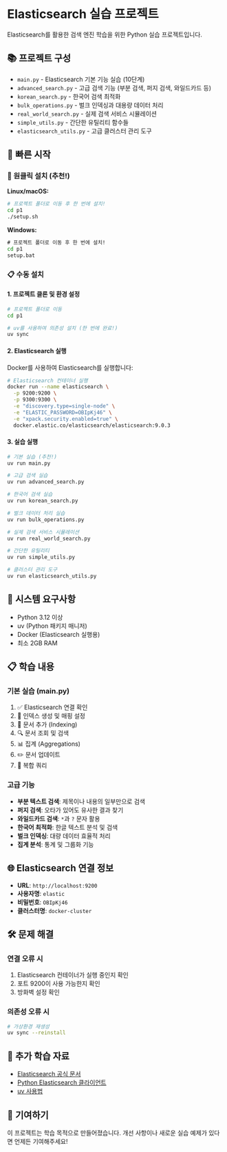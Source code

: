 # Elasticsearch 실습 프로젝트

Elasticsearch를 활용한 검색 엔진 학습을 위한 Python 실습 프로젝트입니다.

## 📚 프로젝트 구성

- `main.py` - Elasticsearch 기본 기능 실습 (10단계)
- `advanced_search.py` - 고급 검색 기능 (부분 검색, 퍼지 검색, 와일드카드 등)
- `korean_search.py` - 한국어 검색 최적화
- `bulk_operations.py` - 벌크 인덱싱과 대용량 데이터 처리
- `real_world_search.py` - 실제 검색 서비스 시뮬레이션
- `simple_utils.py` - 간단한 유틸리티 함수들
- `elasticsearch_utils.py` - 고급 클러스터 관리 도구

## 🚀 빠른 시작

### 🎯 원클릭 설치 (추천!)

**Linux/macOS:**
```bash
# 프로젝트 폴더로 이동 후 한 번에 설치!
cd p1
./setup.sh
```

**Windows:**
```cmd
# 프로젝트 폴더로 이동 후 한 번에 설치!
cd p1
setup.bat
```

### 📋 수동 설치

#### 1. 프로젝트 클론 및 환경 설정

```bash
# 프로젝트 폴더로 이동
cd p1

# uv를 사용하여 의존성 설치 (한 번에 완료!)
uv sync
```

#### 2. Elasticsearch 실행

Docker를 사용하여 Elasticsearch를 실행합니다:

```bash
# Elasticsearch 컨테이너 실행
docker run --name elasticsearch \
  -p 9200:9200 \
  -p 9300:9300 \
  -e "discovery.type=single-node" \
  -e "ELASTIC_PASSWORD=OBIpKj46" \
  -e "xpack.security.enabled=true" \
  docker.elastic.co/elasticsearch/elasticsearch:9.0.3
```

#### 3. 실습 실행

```bash
# 기본 실습 (추천!)
uv run main.py

# 고급 검색 실습
uv run advanced_search.py

# 한국어 검색 실습
uv run korean_search.py

# 벌크 데이터 처리 실습
uv run bulk_operations.py

# 실제 검색 서비스 시뮬레이션
uv run real_world_search.py

# 간단한 유틸리티
uv run simple_utils.py

# 클러스터 관리 도구
uv run elasticsearch_utils.py
```

## 🔧 시스템 요구사항

- Python 3.12 이상
- uv (Python 패키지 매니저)
- Docker (Elasticsearch 실행용)
- 최소 2GB RAM

## 📋 학습 내용

### 기본 실습 (main.py)
1. ✅ Elasticsearch 연결 확인
2. 📁 인덱스 생성 및 매핑 설정
3. 📄 문서 추가 (Indexing)
4. 🔍 문서 조회 및 검색
5. 📊 집계 (Aggregations)
6. ✏️ 문서 업데이트
7. 🔧 복합 쿼리

### 고급 기능
- **부분 텍스트 검색**: 제목이나 내용의 일부만으로 검색
- **퍼지 검색**: 오타가 있어도 유사한 결과 찾기
- **와일드카드 검색**: `*`과 `?` 문자 활용
- **한국어 최적화**: 한글 텍스트 분석 및 검색
- **벌크 인덱싱**: 대량 데이터 효율적 처리
- **집계 분석**: 통계 및 그룹화 기능

## 🌐 Elasticsearch 연결 정보

- **URL**: `http://localhost:9200`
- **사용자명**: `elastic`
- **비밀번호**: `OBIpKj46`
- **클러스터명**: `docker-cluster`

## 🛠️ 문제 해결

### 연결 오류 시
1. Elasticsearch 컨테이너가 실행 중인지 확인
2. 포트 9200이 사용 가능한지 확인
3. 방화벽 설정 확인

### 의존성 오류 시
```bash
# 가상환경 재생성
uv sync --reinstall
```

## 📝 추가 학습 자료

- [Elasticsearch 공식 문서](https://www.elastic.co/guide/en/elasticsearch/reference/current/index.html)
- [Python Elasticsearch 클라이언트](https://elasticsearch-py.readthedocs.io/)
- [uv 사용법](https://docs.astral.sh/uv/)

## 🤝 기여하기

이 프로젝트는 학습 목적으로 만들어졌습니다. 개선 사항이나 새로운 실습 예제가 있다면 언제든 기여해주세요!
